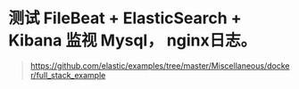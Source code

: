# 测试 FileBeat + ElasticSearch + Kibana 监视 Mysql， nginx日志。

> https://github.com/elastic/examples/tree/master/Miscellaneous/docker/full_stack_example



